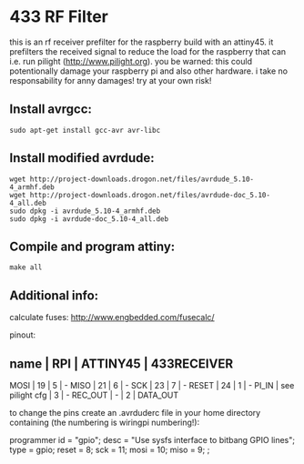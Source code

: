 433 RF Filter
=============

this is an rf receiver prefilter for the raspberry build with an attiny45. it prefilters the received signal to reduce the load for the raspberry that can i.e. run pilight (http://www.pilight.org).
you be warned: this could potentionally damage your raspberry pi and also other hardware. i take no responsability for anny damages! try at your own risk!

Install avrgcc:
---------------
	sudo apt-get install gcc-avr avr-libc

Install modified avrdude:
-------------------------
	wget http://project-downloads.drogon.net/files/avrdude_5.10-4_armhf.deb
	wget http://project-downloads.drogon.net/files/avrdude-doc_5.10-4_all.deb
	sudo dpkg -i avrdude_5.10-4_armhf.deb
	sudo dpkg -i avrdude-doc_5.10-4_all.deb
	
Compile and program attiny:
---------------------------
	make all
	
Additional info:
----------------
calculate fuses:
	http://www.engbedded.com/fusecalc/

pinout:

name       |       RPI       | ATTINY45 | 433RECEIVER
-------------------------------------------------------
MOSI       |       19        |    5     |      -
MISO       |       21        |    6     |      -
SCK        |       23        |    7     |      -
RESET      |       24        |    1     |      -
PI_IN      | see pilight cfg |    3     |      -
REC_OUT    |       -         |    2     |   DATA_OUT


to change the pins create an .avrduderc file in your home directory containing (the numbering is wiringpi numbering!):

programmer
  id    = "gpio";
  desc  = "Use sysfs interface to bitbang GPIO lines";
  type  = gpio;
  reset = 8;
  sck   = 11;
  mosi  = 10;
  miso  = 9;
;
